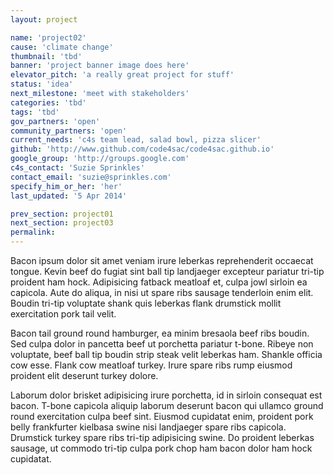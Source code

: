 ```yaml
---
layout: project

name: 'project02'
cause: 'climate change'
thumbnail: 'tbd'
banner: 'project banner image does here'
elevator_pitch: 'a really great project for stuff'
status: 'idea'
next_milestone: 'meet with stakeholders'
categories: 'tbd'
tags: 'tbd'
gov_partners: 'open'
community_partners: 'open'
current_needs: 'c4s team lead, salad bowl, pizza slicer'
github: 'http://www.github.com/code4sac/code4sac.github.io'
google_group: 'http://groups.google.com'
c4s_contact: 'Suzie Sprinkles'
contact_email: 'suzie@sprinkles.com'
specify_him_or_her: 'her'
last_updated: '5 Apr 2014'

prev_section: project01
next_section: project03
permalink: 
---
```


<!-- Add project description text here! -->

Bacon ipsum dolor sit amet veniam irure leberkas reprehenderit occaecat tongue. Kevin beef do fugiat sint ball tip landjaeger excepteur pariatur tri-tip proident ham hock. Adipisicing fatback meatloaf et, culpa jowl sirloin ea capicola. Aute do aliqua, in nisi ut spare ribs sausage tenderloin enim elit. Boudin tri-tip voluptate shank quis leberkas flank drumstick mollit exercitation pork tail velit.

Bacon tail ground round hamburger, ea minim bresaola beef ribs boudin. Sed culpa dolor in pancetta beef ut porchetta pariatur t-bone. Ribeye non voluptate, beef ball tip boudin strip steak velit leberkas ham. Shankle officia cow esse. Flank cow meatloaf turkey. Irure spare ribs rump eiusmod proident elit deserunt turkey dolore.

Laborum dolor brisket adipisicing irure porchetta, id in sirloin consequat est bacon. T-bone capicola aliquip laborum deserunt bacon qui ullamco ground round exercitation culpa beef sint. Eiusmod cupidatat enim, proident pork belly frankfurter kielbasa swine nisi landjaeger spare ribs capicola. Drumstick turkey spare ribs tri-tip adipisicing swine. Do proident leberkas sausage, ut commodo tri-tip culpa pork chop ham bacon dolor ham hock cupidatat.




  
